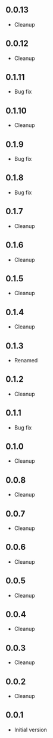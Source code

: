 ## 0.0.13

-   Cleanup

## 0.0.12

-   Cleanup

## 0.1.11

-   Bug fix

## 0.1.10

-   Cleanup

## 0.1.9

-   Bug fix

## 0.1.8

-   Bug fix

## 0.1.7

-   Cleanup

## 0.1.6

-   Cleanup

## 0.1.5

-   Cleanup

## 0.1.4

-   Cleanup

## 0.1.3

-   Renamed

## 0.1.2

-   Cleanup

## 0.1.1

-   Bug fix

## 0.1.0

-   Cleanup

## 0.0.8

-   Cleanup

## 0.0.7

-   Cleanup

## 0.0.6

-   Cleanup

## 0.0.5

-   Cleanup

## 0.0.4

-   Cleanup

## 0.0.3

-   Cleanup

## 0.0.2

-   Cleanup

## 0.0.1

-   Initial version
